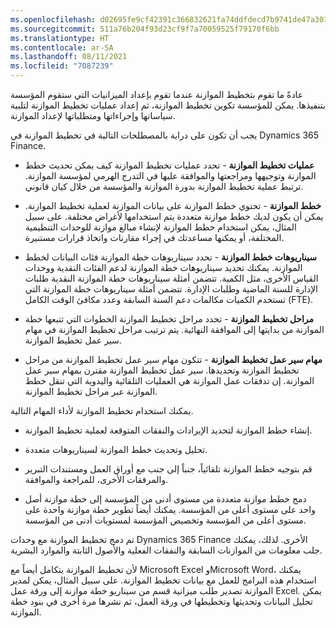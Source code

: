 ```yaml
---
ms.openlocfilehash: d02695fe9cf42391c366832621fa74ddfdecd7b9741de47a301ac521e2cff136
ms.sourcegitcommit: 511a76b204f93d23cf9f7a70059525f79170f6bb
ms.translationtype: HT
ms.contentlocale: ar-SA
ms.lasthandoff: 08/11/2021
ms.locfileid: "7087239"
---
```

عادةً ما تقوم بتخطيط الموازنة عندما تقوم بإعداد الميزانيات التي ستقوم المؤسسة بتنفيذها. يمكن للمؤسسة تكوين تخطيط الموازنة، ثم إعداد عمليات تخطيط الموازنة لتلبية سياساتها وإجراءاتها ومتطلباتها لإعداد الموازنة.

يجب أن تكون على دراية بالمصطلحات التالية في تخطيط الموازنة في Dynamics 365 Finance.

-   **عمليات تخطيط الموازنة** - تحدد عمليات تخطيط الموازنة كيف يمكن تحديث خطط الموازنة وتوجيهها ومراجعتها والموافقة عليها في التدرج الهرمي لمؤسسة الموازنة. ترتبط عملية تخطيط الموازنة بدورة الموازنة والمؤسسة من خلال كيان قانوني.

-   **خطط الموازنة** - تحتوي خطط الموازنة على بيانات الموازنة لعملية تخطيط الموازنة. يمكن أن يكون لديك خطط موازنة متعددة يتم استخدامها لأغراض مختلفة. على سبيل المثال، يمكن استخدام خطط الموازنة لإنشاء مبالغ موازنة للوحدات التنظيمية المختلفة، أو يمكنها مساعدتك في إجراء مقارنات واتخاذ قرارات مستنيرة.

-   **سيناريوهات خطط الموازنة** - تحدد سيناريوهات خطة الموازنة فئات البيانات لخطط الموازنة. يمكنك تحديد سيناريوهات خطة الموازنة لدعم الفئات النقدية ووحدات القياس الأخرى، مثل الكمية. تتضمن أمثلة سيناريوهات خطة الموازنة النقدية طلبات الإدارة للسنة الماضية وطلبات الإدارة. تتضمن أمثلة سيناريوهات خطة الموازنة التي تستخدم الكميات مكالمات دعم السنة السابقة وعدد مكافئ الوقت الكامل (FTE).

-   **مراحل تخطيط الموازنة** - تحدد مراحل تخطيط الموازنة الخطوات التي تتبعها خطة الموازنة من بدايتها إلى الموافقة النهائية. يتم ترتيب مراحل تخطيط الموازنة في مهام سير عمل تخطيط الموازنة.

-   **مهام سير عمل تخطيط الموازنة** - تتكون مهام سير عمل تخطيط الموازنة من مراحل تخطيط الموازنة وتحديدها. سير عمل تخطيط الموازنة مقترن بمهام سير عمل الموازنة. إن تدفقات عمل الموازنة هي العمليات التلقائية واليدوية التي تنقل خطط الموازنة عبر مراحل تخطيط الموازنة.

يمكنك استخدام تخطيط الموازنة لأداء المهام التالية.

-   إنشاء خطط الموازنة لتحديد الإيرادات والنفقات المتوقعة لعملية تخطيط الموازنة.

-   تحليل وتحديث خطط الموازنة لسيناريوهات متعددة.

-   قم بتوجيه خطط الموازنة تلقائياً، جنباً إلى جنب مع أوراق العمل ومستندات التبرير والمرفقات الأخرى، للمراجعة والموافقة.

-   دمج خطط موازنة متعددة من مستوى أدنى من المؤسسة إلى خطة موازنة أصل واحد على مستوى أعلى من المؤسسة. يمكنك أيضاً تطوير خطة موازنة واحدة على مستوى أعلى من المؤسسة وتخصيص المؤسسة لمستويات أدنى من المؤسسة.

تم دمج تخطيط الموازنة مع وحدات Dynamics 365 Finance الأخرى. لذلك، يمكنك جلب معلومات من الموازنات السابقة والنفقات الفعلية والأصول الثابتة والموارد البشرية.

لأن تخطيط الموازنة يتكامل أيضاً مع Microsoft Excel وMicrosoft Word، يمكنك استخدام هذه البرامج للعمل مع بيانات تخطيط الموازنة. على سبيل المثال، يمكن لمدير الموازنة تصدير طلب ميزانية قسم من سيناريو خطة موازنة إلى ورقة عمل Excel. يمكن تحليل البيانات وتحديثها وتخطيطها في ورقة العمل، ثم نشرها مرة أخرى في بنود خطة الموازنة. 

